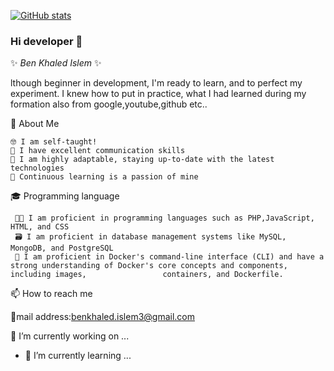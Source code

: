 [![ GitHub stats](https://github-readme-stats.vercel.app/api?username=BKIslem&show_icons=true&theme=tokyonight)](https://github.com/anuraghazra/github-readme-stats)
### Hi developer 👋

✨ _Ben Khaled Islem_ ✨
 
lthough beginner in development, I'm ready to learn, and to perfect my experiment. 
I knew how to put in practice, what I had learned during my formation also from google,youtube,github etc..


💬 About Me 

    🤓 I am self-taught!
    🫡 I have excellent communication skills
    🦾 I am highly adaptable, staying up-to-date with the latest technologies
    📖 Continuous learning is a passion of mine

🎓 Programming language

     👩‍💻 I am proficient in programming languages such as PHP,JavaScript, HTML, and CSS
     🗃️ I am proficient in database management systems like MySQL, MongoDB, and PostgreSQL
     🐳 I am proficient in Docker's command-line interface (CLI) and have a strong understanding of Docker's core concepts and components, including images,                 containers, and Dockerfile.



📫 How to reach me

   📧mail address:benkhaled.islem3@gmail.com


🔭 I’m currently working on ...
- 🌱 I’m currently learning ...


